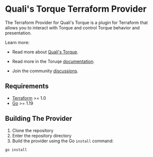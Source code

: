 # Quali's Torque Terraform Provider

The Terraform Provider for Quali's Torque is a plugin for Terraform that allows you to interact with Torque and control Torque behavior and presentation.

Learn more:

* Read more about [Quali's Torque](https://www.quali.com/torque/).

* Read more in the Toruqe [documentation](http://docs.qtorque.io/).

* Join the community [discussions](https://github.com/QualiTorque/qualitorque.github.io/).

## Requirements

- [Terraform](https://developer.hashicorp.com/terraform/downloads) >= 1.0
- [Go](https://golang.org/doc/install) >= 1.19


## Building The Provider

1. Clone the repository
1. Enter the repository directory
1. Build the provider using the Go `install` command:

```shell
go install
```
